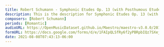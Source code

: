 ```yaml
---
title: Robert Schumann - Symphonic Etudes Op. 13 (with Posthumous Etudes) (2)
description: This is the description for Symphonic Etudes Op. 13 (with Posthumous Etudes) by Robert Schumann
composers: [Robert Schumann]
periods: [Romantic]
audioURL: https://OpenMusicDataset.github.io/Maestro/maestro-v3.0.0/2014/MIDI-UNPROCESSED_21-22_R1_2014_MID--AUDIO_21_R1_2014_wav--8.midi
formURL: https://docs.google.com/forms/d/e/1FAIpQLSfRy6f2yPBRpbIQz7SXejwkOFvtfoptr1LzUQFWEJA_TXmtAQ/viewform
date: 2021-08-08T07:43:13-06:00
---
```

